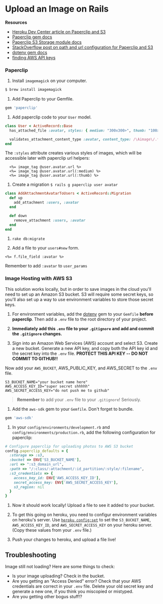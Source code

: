 # Upload an Image on Rails 


**Resources**

* [Heroku Dev Center article on Paperclip and S3](https://devcenter.heroku.com/articles/paperclip-s3)
* [Paperclip gem docs](https://github.com/thoughtbot/paperclip)
* [Paperclip S3 Storage module docs](http://www.rubydoc.info/gems/paperclip/Paperclip/Storage/S3)
* [StackOverflow post on path and url configuration for Paperclip and S3](http://stackoverflow.com/questions/11094761/setting-up-buckets-name-placed-domain-style-bucket-s3-amazonaws-com-with-rail)
* [dotenv gem docs](https://github.com/bkeepers/dotenv)
* [finding AWS API keys](http://www.cloudberrylab.com/blog/how-to-find-your-aws-access-key-id-and-secret-access-key-and-register-with-cloudberry-s3-explorer/)

### Paperclip 

1. Install `imagemagick` on your computer.

  ```bash
  $ brew install imagemagick
  ```

1. Add Paperclip to your Gemfile.

  ```ruby
  gem 'paperclip'
  ```

1. Add paperclip code to your `User` model.

  ```ruby
  class User < ActiveRecord::Base
    has_attached_file :avatar, styles: { medium: "300x300>", thumb: "100x100>" }

    validates_attachment_content_type :avatar, content_type: /\Aimage\/.*\Z/
  end
  ```

  The `:styles` attribute creates various styles of images, which will be accessible later with paperclip url helpers:

  ```
    <%= image_tag @user.avatar.url %>
    <%= image_tag @user.avatar.url(:medium) %>
    <%= image_tag @user.avatar.url(:thumb) %>
  ```

1. Create a migration `$ rails g paperclip user avatar`

  ```ruby
  class AddAttachmentAvatarToUsers < ActiveRecord::Migration
    def up
      add_attachment :users, :avatar
    end

    def down
      remove_attachment :users, :avatar
    end
  end
  ```

1. `rake db:migrate`

1. Add a file to your `users#new` form.

  ```
  <%= f.file_field :avatar %>
  ```
  Remember to add `:avatar` to `user_params`

### Image Hosting with AWS S3

This solution works locally, but in order to save images in the cloud you'll need to set up an Amazon S3 bucket. S3 will require some secret keys, so you'll also set up a way to use environment variables to store those secret keys. 

1. For environment variables, add the [dotenv](https://github.com/bkeepers/dotenv) gem to your `Gemfile` **before paperclip**. Then add a `.env` file to the root directory of your project.  

1. **Immediately add this `.env` file to your `.gitignore` and add and commit the `.gitignore` changes.**

1. Sign into an Amazon Web Services (AWS) account and select S3. Create a new bucket. Generate a new API key, and copy both the API key id and the secret key into the `.env` file.  **PROTECT THIS API KEY -- DO NOT COMMIT TO GITHUB!!**

  Now add your `AWS_BUCKET`, AWS_PUBLIC_KEY, and AWS_SECRET to the `.env` file.

  ```
  S3_BUCKET_NAME="your bucket name here"
  AWS_ACCESS_KEY_ID="super secret shhhhh"
  AWS_SECRET_ACCESS_KEY="do not push me to github"
  ```
  
  > **Remember** to add your `.env` file to your `.gitignore`! Seriously. 


1. Add the `aws-sdk` gem to your `Gemfile`. Don't forget to bundle.

  ```ruby
  gem 'aws-sdk'
  ```

  
1. In your `config/environments/development.rb` and `config/environments/production.rb`, add the following configuration for paperclip:

  ```ruby
  # Configure paperclip for uploading photos to AWS S3 bucket
  config.paperclip_defaults = {
    :storage => :s3,
    :bucket => ENV['S3_BUCKET_NAME'],
    :url => ":s3_domain_url",
    :path => "/:class/:attachment/:id_partition/:style/:filename",
    :s3_credentials => {
      access_key_id: ENV['AWS_ACCESS_KEY_ID'],
      secret_access_key: ENV['AWS_SECRET_ACCESS_KEY'],
      s3_region: nil
    }
  }
  ```
  
1. Now it should work locally! Upload a file to see it added to your bucket.

1. To get this going on heroku, you need to configur environment variables on heroku's server.  Use [`heroku config:set`](https://devcenter.heroku.com/articles/config-vars) to set the `S3_BUCKET_NAME`, `AWS_ACCESS_KEY_ID`, and `AWS_SECRET_ACCESS_KEY` on your heroku server. (Copy these values from your `.env` file.)

1. Push your changes to heroku, and upload a file live!

## Troubleshooting

Image still not loading? Here are some things to check:

  * Is your image uploading? Check in the bucket.  
  * Are you getting an "Access Denied" error? Check that your AWS credentials are correct in your `.env` file. Delete your old secret key and generate a new one, if you think you miscopied or mistyped.  
  * Are you getting other bogus stuff!?  
